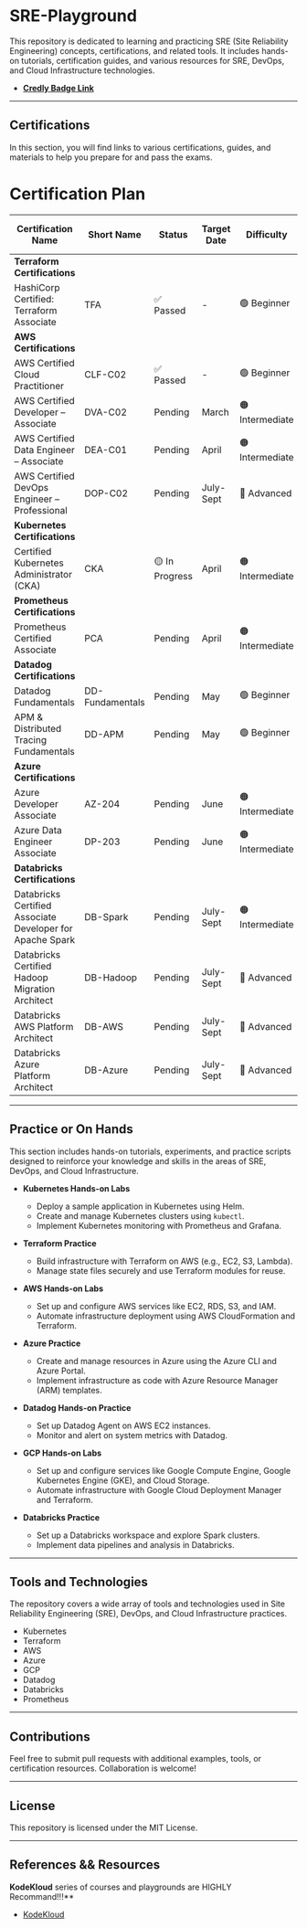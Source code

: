 # SRE-Playground

This repository is dedicated to learning and practicing SRE (Site Reliability Engineering) concepts, certifications, and related tools. It includes hands-on tutorials, certification guides, and various resources for SRE, DevOps, and Cloud Infrastructure technologies.

-  **[Credly Badge Link](https://www.credly.com/users/hui-xie.ce45877a)**
---

## Certifications

In this section, you will find links to various certifications, guides, and materials to help you prepare for and pass the exams.

# Certification Plan

| **Certification Name**                                      | **Short Name**  | **Status**       | **Target Date** | **Difficulty**  | **Exam Fee ($)** |
|-------------------------------------------------------------|-----------------|------------------|-----------------|-----------------|------------------|
| **Terraform Certifications**                                |                 |                  |                 |                 |                  |
| HashiCorp Certified: Terraform Associate                    | TFA             | ✅ Passed        | -               | 🟢 Beginner     | $70              |
| **AWS Certifications**                                      |                 |                  |                 |                 |                  |
| AWS Certified Cloud Practitioner                            | CLF-C02         | ✅ Passed        | -               | 🟢 Beginner     | $100             |
| AWS Certified Developer – Associate                         | DVA-C02         | Pending          | March           | 🟠 Intermediate | $150             |
| AWS Certified Data Engineer – Associate                     | DEA-C01         | Pending          | April           | 🟠 Intermediate | $150             |
| AWS Certified DevOps Engineer – Professional                | DOP-C02         | Pending          | July-Sept       | 🔴 Advanced     | $300             |
| **Kubernetes Certifications**                               |                 |                  |                 |                 |                  |
| Certified Kubernetes Administrator (CKA)                    | CKA             | 🟡 In Progress   | April           | 🟠 Intermediate | $395             |
| **Prometheus Certifications**                               |                 |                  |                 |                 |                  |
| Prometheus Certified Associate                              | PCA             | Pending          | April           | 🟠 Intermediate | $250             |
| **Datadog Certifications**                                  |                 |                  |                 |                 |                  |
| Datadog Fundamentals                                        | DD-Fundamentals | Pending          | May             | 🟢 Beginner     | $100             |
| APM & Distributed Tracing Fundamentals                      | DD-APM          | Pending          | May             | 🟢 Beginner     | $100             |
| **Azure Certifications**                                    |                 |                  |                 |                 |                  |
| Azure Developer Associate                                   | AZ-204          | Pending          | June            | 🟠 Intermediate | $165             |
| Azure Data Engineer Associate                               | DP-203          | Pending          | June            | 🟠 Intermediate | $165             |
| **Databricks Certifications**                               |                 |                  |                 |                 |                  |
| Databricks Certified Associate Developer for Apache Spark   | DB-Spark        | Pending          | July-Sept       | 🟠 Intermediate | $200             |
| Databricks Certified Hadoop Migration Architect             | DB-Hadoop       | Pending          | July-Sept       | 🔴 Advanced     | $200             |
| Databricks AWS Platform Architect                           | DB-AWS          | Pending          | July-Sept       | 🔴 Advanced     | $200             |
| Databricks Azure Platform Architect                         | DB-Azure        | Pending          | July-Sept       | 🔴 Advanced     | $200             |

---

## Practice or On Hands

This section includes hands-on tutorials, experiments, and practice scripts designed to reinforce your knowledge and skills in the areas of SRE, DevOps, and Cloud Infrastructure.

- **Kubernetes Hands-on Labs**
  - Deploy a sample application in Kubernetes using Helm.
  - Create and manage Kubernetes clusters using `kubectl`.
  - Implement Kubernetes monitoring with Prometheus and Grafana.
  
- **Terraform Practice**
  - Build infrastructure with Terraform on AWS (e.g., EC2, S3, Lambda).
  - Manage state files securely and use Terraform modules for reuse.
  
- **AWS Hands-on Labs**
  - Set up and configure AWS services like EC2, RDS, S3, and IAM.
  - Automate infrastructure deployment using AWS CloudFormation and Terraform.
  
- **Azure Practice**
  - Create and manage resources in Azure using the Azure CLI and Azure Portal.
  - Implement infrastructure as code with Azure Resource Manager (ARM) templates.

- **Datadog Hands-on Practice**
  - Set up Datadog Agent on AWS EC2 instances.
  - Monitor and alert on system metrics with Datadog.

- **GCP Hands-on Labs**
  - Set up and configure services like Google Compute Engine, Google Kubernetes Engine (GKE), and Cloud Storage.
  - Automate infrastructure with Google Cloud Deployment Manager and Terraform.

- **Databricks Practice**
  - Set up a Databricks workspace and explore Spark clusters.
  - Implement data pipelines and analysis in Databricks.

---

## Tools and Technologies

The repository covers a wide array of tools and technologies used in Site Reliability Engineering (SRE), DevOps, and Cloud Infrastructure practices.

- Kubernetes
- Terraform
- AWS
- Azure
- GCP
- Datadog
- Databricks
- Prometheus 

---

## Contributions 
Feel free to submit pull requests with additional examples, tools, or certification resources. Collaboration is welcome!

--- 
## License 
This repository is licensed under the MIT License.


--- 
## References && Resources
**KodeKloud** series of courses and playgrounds are HIGHLY Recommand!!!**
- [KodeKloud](https://learn.kodekloud.com/)
